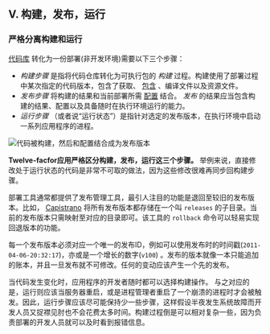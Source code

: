 ## V. 构建，发布，运行
### 严格分离构建和运行

[代码库](/codebase) 转化为一份部署(非开发环境)需要以下三个步骤：

* *构建步骤* 是指将代码仓库转化为可执行包的 *构建* 过程。构建使用了部署过程中某次指定的代码版本，包含了获取、 [包含](/dependencies) 、编译文件以及资源文件。
* *发布步骤* 将构建的结果和当前部署所需 [配置](/config) 结合。  *发布* 的结果应当包含构建的结果、配置以及具备随时在执行环境运行的能力。
* *运行步骤* （或者说“运行状态”）是指针对选定的发布版本，在执行环境中启动一系列应用程序的进程。

![代码被构建，然后和配置结合成为发布版本](/images/release.png)

**Twelve-facfor应用严格区分构建，发布，运行这三个步骤。** 举例来说，直接修改处于运行状态的代码是非常不可取的做法，因为这些修改很难再同步回构建步骤。

部署工具通常都提供了发布管理工具，最引人注目的功能是退回至较旧的发布版本。比如， [Capistrano](https://github.com/capistrano/capistrano/wiki)  将所有发布版本都存储在一个叫 `releases` 的子目录。当前的发布版本只需映射至对应的目录即可。该工具的 `rollback` 命令可以轻易实现回退版本的功能。

每一个发布版本必须对应一个唯一的发布ID，例如可以使用发布时的时间戳(`2011-04-06-20:32:17`)，亦或是一个增长的数字(`v100`) 。发布的版本就像一本只能追加的账本，并且一旦发布就不可修改。任何的变动应该产生一个先的发布。

当代码发生变化时，应用程序的开发者随时都可以选择构建操作。 与之对应的是，运行则应该当服务器重启，或是进程管理者重启了一个崩溃的进程时才会被触发。因此，运行步骤应该尽可能保持少一些步骤，这样假设半夜发生系统故障而开发人员又捉襟见肘也不会花费太多时间。构建过程倒是可以相对复杂一些，因为负责部署的开发人员就可以及时看到报错信息。

